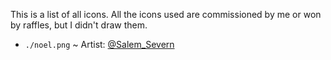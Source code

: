 This is a list of all icons. All the icons used are commissioned by me or won by raffles, but I didn't draw them.

* `./noel.png` ~ Artist: [@Salem_Severn](https://twitter.com/Salem_Severn)
